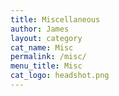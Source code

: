 ```yaml
---
title: Miscellaneous
author: James
layout: category
cat_name: Misc
permalink: /misc/
menu_title: Misc
cat_logo: headshot.png
---
```

